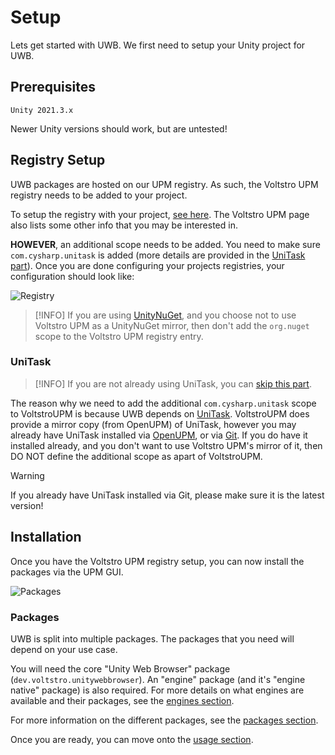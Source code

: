 # Setup 

Lets get started with UWB. We first need to setup your Unity project for UWB.

## Prerequisites

```
Unity 2021.3.x
```

Newer Unity versions should work, but are untested!

## Registry Setup

UWB packages are hosted on our UPM registry. As such, the Voltstro UPM registry needs to be added to your project.

To setup the registry with your project, [see here](https://github.com/Voltstro/VoltstroUPM#setup). The Voltstro UPM page also lists some other info that you may be interested in.

**HOWEVER**, an additional scope needs to be added. You need to make sure `com.cysharp.unitask` is added (more details are provided in the [UniTask part](#unitask)). Once you are done configuring your projects registries, your configuration should look like:

![Registry](~/assets/images/articles/user/setup/Registry.webp)

> [!INFO]
> If you are using [UnityNuGet](https://github.com/xoofx/UnityNuGet), and you choose not to use Voltstro UPM as a UnityNuGet mirror, then don't add the `org.nuget` scope to the Voltstro UPM registry entry.

### UniTask

> [!INFO]
> If you are not already using UniTask, you can [skip this part](#installation).

The reason why we need to add the additional `com.cysharp.unitask` scope to VoltstroUPM is because UWB depends on [UniTask](https://github.com/Cysharp/UniTask). VoltstroUPM does provide a mirror copy (from OpenUPM) of UniTask,
however you may already have UniTask installed via [OpenUPM](https://openupm.com/packages/com.cysharp.unitask/), or via [Git](https://github.com/Cysharp/UniTask#install-via-git-url). If you do have it installed already,
and you don't want to use Voltstro UPM's mirror of it, then DO NOT define the additional scope as apart of VoltstroUPM.

> [!WARNING]
> If you already have UniTask installed via Git, please make sure it is the latest version!

## Installation

Once you have the Voltstro UPM registry setup, you can now install the packages via the UPM GUI.

![Packages](~/assets/images/articles/user/setup/Packages.webp)

### Packages

UWB is split into multiple packages. The packages that you need will depend on your use case.

You will need the core "Unity Web Browser" package (`dev.voltstro.unitywebbrowser`). An "engine" package (and it's "engine native" package) is also required. For more details on what engines are available and their packages, see the [engines section](Engines.md).

For more information on the different packages, see the [packages section](Packages.md).

Once you are ready, you can move onto the [usage section](Usage.md).
